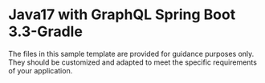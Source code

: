 # Java17 with GraphQL Spring Boot 3.3-Gradle
The files in this sample template are provided for guidance purposes only. They should be customized and adapted to meet the specific requirements of your application.

